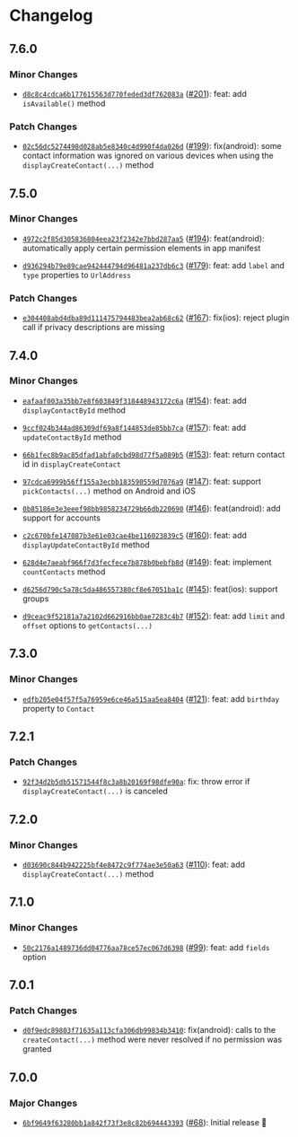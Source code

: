 # Changelog

## 7.6.0

### Minor Changes

- [`d8c8c4cdca6b177615563d770feded3df762083a`](https://github.com/capawesome-team/capacitor-plugins-sponsorware/commit/d8c8c4cdca6b177615563d770feded3df762083a) ([#201](https://github.com/capawesome-team/capacitor-plugins-sponsorware/pull/201)): feat: add `isAvailable()` method

### Patch Changes

- [`02c56dc5274498d028ab5e8340c4d990f4da026d`](https://github.com/capawesome-team/capacitor-plugins-sponsorware/commit/02c56dc5274498d028ab5e8340c4d990f4da026d) ([#199](https://github.com/capawesome-team/capacitor-plugins-sponsorware/pull/199)): fix(android): some contact information was ignored on various devices when using the `displayCreateContact(...)` method

## 7.5.0

### Minor Changes

- [`4972c2f85d305836804eea23f2342e7bbd287aa5`](https://github.com/capawesome-team/capacitor-plugins-sponsorware/commit/4972c2f85d305836804eea23f2342e7bbd287aa5) ([#194](https://github.com/capawesome-team/capacitor-plugins-sponsorware/pull/194)): feat(android): automatically apply certain permission elements in app manifest

- [`d936294b79e89cae942444794d96481a237db6c3`](https://github.com/capawesome-team/capacitor-plugins-sponsorware/commit/d936294b79e89cae942444794d96481a237db6c3) ([#179](https://github.com/capawesome-team/capacitor-plugins-sponsorware/pull/179)): feat: add `label` and `type` properties to `UrlAddress`

### Patch Changes

- [`e304408abd4dba89d111475794483bea2ab68c62`](https://github.com/capawesome-team/capacitor-plugins-sponsorware/commit/e304408abd4dba89d111475794483bea2ab68c62) ([#167](https://github.com/capawesome-team/capacitor-plugins-sponsorware/pull/167)): fix(ios): reject plugin call if privacy descriptions are missing

## 7.4.0

### Minor Changes

- [`eafaaf003a35bb7e8f603849f318448943172c6a`](https://github.com/capawesome-team/capacitor-plugins-sponsorware/commit/eafaaf003a35bb7e8f603849f318448943172c6a) ([#154](https://github.com/capawesome-team/capacitor-plugins-sponsorware/pull/154)): feat: add `displayContactById` method

- [`9ccf024b344ad86309df69a8f144853de85bb7ca`](https://github.com/capawesome-team/capacitor-plugins-sponsorware/commit/9ccf024b344ad86309df69a8f144853de85bb7ca) ([#157](https://github.com/capawesome-team/capacitor-plugins-sponsorware/pull/157)): feat: add `updateContactById` method

- [`66b1fec8b9ac85dfad1abfa0cbd98d77f5a089b5`](https://github.com/capawesome-team/capacitor-plugins-sponsorware/commit/66b1fec8b9ac85dfad1abfa0cbd98d77f5a089b5) ([#153](https://github.com/capawesome-team/capacitor-plugins-sponsorware/pull/153)): feat: return contact id in `displayCreateContact`

- [`97cdca6999b56ff155a3ecbb183590559d7076a9`](https://github.com/capawesome-team/capacitor-plugins-sponsorware/commit/97cdca6999b56ff155a3ecbb183590559d7076a9) ([#147](https://github.com/capawesome-team/capacitor-plugins-sponsorware/pull/147)): feat: support `pickContacts(...)` method on Android and iOS

- [`0b85186e3e3eeef98bb9858234729b66db220690`](https://github.com/capawesome-team/capacitor-plugins-sponsorware/commit/0b85186e3e3eeef98bb9858234729b66db220690) ([#146](https://github.com/capawesome-team/capacitor-plugins-sponsorware/pull/146)): feat(android): add support for accounts

- [`c2c670bfe147087b3e61e03cae4be116023839c5`](https://github.com/capawesome-team/capacitor-plugins-sponsorware/commit/c2c670bfe147087b3e61e03cae4be116023839c5) ([#160](https://github.com/capawesome-team/capacitor-plugins-sponsorware/pull/160)): feat: add `displayUpdateContactById` method

- [`628d4e7aeabf966f7d3fecfece7b878b0bebfb8d`](https://github.com/capawesome-team/capacitor-plugins-sponsorware/commit/628d4e7aeabf966f7d3fecfece7b878b0bebfb8d) ([#149](https://github.com/capawesome-team/capacitor-plugins-sponsorware/pull/149)): feat: implement `countContacts` method

- [`d6256d790c5a78c5da486557380cf8e67051ba1c`](https://github.com/capawesome-team/capacitor-plugins-sponsorware/commit/d6256d790c5a78c5da486557380cf8e67051ba1c) ([#145](https://github.com/capawesome-team/capacitor-plugins-sponsorware/pull/145)): feat(ios): support groups

- [`d9ceac9f52181a7a2102d662916bb0ae7283c4b7`](https://github.com/capawesome-team/capacitor-plugins-sponsorware/commit/d9ceac9f52181a7a2102d662916bb0ae7283c4b7) ([#152](https://github.com/capawesome-team/capacitor-plugins-sponsorware/pull/152)): feat: add `limit` and `offset` options to `getContacts(...)`

## 7.3.0

### Minor Changes

- [`edfb205e04f57f5a76959e6ce46a515aa5ea8404`](https://github.com/capawesome-team/capacitor-plugins-sponsorware/commit/edfb205e04f57f5a76959e6ce46a515aa5ea8404) ([#121](https://github.com/capawesome-team/capacitor-plugins-sponsorware/pull/121)): feat: add `birthday` property to `Contact`

## 7.2.1

### Patch Changes

- [`92f34d2b5db51571544f8c3a8b20169f98dfe90a`](https://github.com/capawesome-team/capacitor-plugins-sponsorware/commit/92f34d2b5db51571544f8c3a8b20169f98dfe90a): fix: throw error if `displayCreateContact(...)` is canceled

## 7.2.0

### Minor Changes

- [`d03690c844b942225bf4e8472c9f774ae3e50a63`](https://github.com/capawesome-team/capacitor-plugins-sponsorware/commit/d03690c844b942225bf4e8472c9f774ae3e50a63) ([#110](https://github.com/capawesome-team/capacitor-plugins-sponsorware/pull/110)): feat: add `displayCreateContact(...)` method

## 7.1.0

### Minor Changes

- [`50c2176a1489736dd04776aa78ce57ec067d6398`](https://github.com/capawesome-team/capacitor-plugins-sponsorware/commit/50c2176a1489736dd04776aa78ce57ec067d6398) ([#99](https://github.com/capawesome-team/capacitor-plugins-sponsorware/pull/99)): feat: add `fields` option

## 7.0.1

### Patch Changes

- [`d0f9edc89803f71635a113cfa306db99834b3410`](https://github.com/capawesome-team/capacitor-plugins-sponsorware/commit/d0f9edc89803f71635a113cfa306db99834b3410): fix(android): calls to the `createContact(...)` method were never resolved if no permission was granted

## 7.0.0

### Major Changes

- [`6bf9649f63280bb1a842f73f3e8c82b694443393`](https://github.com/capawesome-team/capacitor-plugins-sponsorware/commit/6bf9649f63280bb1a842f73f3e8c82b694443393) ([#68](https://github.com/capawesome-team/capacitor-plugins-sponsorware/pull/68)): Initial release 🎉
